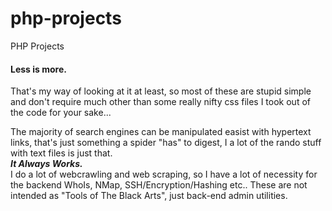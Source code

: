 # php-projects
PHP Projects

<h4>Less is more.</h4>
<p>That's my way of looking at it at least, so most of these are stupid simple and don't require much other than some really nifty css files I took out of the code for your sake...</p>
<p>The majority of search engines can be manipulated easist with hypertext links, that's just something a spider "has" to digest, I a lot of the rando stuff with text files is just that.<br><b><em>It Always Works.</em></b><br>
I do a lot of webcrawling and web scraping, so I have a lot of necessity for the backend WhoIs, NMap, SSH/Encryption/Hashing etc..
These are not intended as "Tools of The Black Arts", just back-end admin utilities.</p>
